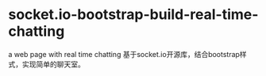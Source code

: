 # socket.io-bootstrap-build-real-time-chatting
a web page with real time chatting
基于socket.io开源库，结合bootstrap样式，实现简单的聊天室。
